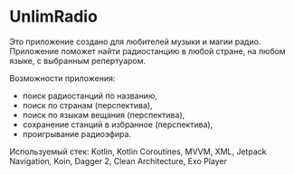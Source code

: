﻿# UnlimRadio
Это приложение создано для любителей музыки и магии радио.
Приложение поможет найти радиостанцию в любой стране, на любом языке, с выбранным репертуаром.

Возможности приложения:
- поиск радиостанций по названию,
- поиск по странам (перспектива),
- поиск по языкам вещания (перспектива),
- сохранение станций в избранное (перспектива),
- проигрывание радиоэфира.

Используемый стек:
Kotlin, Kotlin Coroutines, MVVM, XML, Jetpack Navigation, Koin, Dagger 2, Clean Architecture, Exo Player
